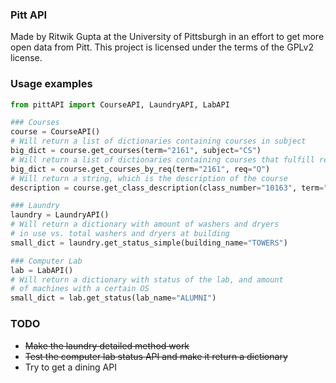 ### Pitt API  

Made by Ritwik Gupta at the University of Pittsburgh in an effort to get more open data from Pitt. 
This project is licensed under the terms of the GPLv2 license.   

### Usage examples  

```python
from pittAPI import CourseAPI, LaundryAPI, LabAPI

### Courses
course = CourseAPI()
# Will return a list of dictionaries containing courses in subject
big_dict = course.get_courses(term="2161", subject="CS")
# Will return a list of dictionaries containing courses that fulfill req
big_dict = course.get_courses_by_req(term="2161", req="Q")
# Will return a string, which is the description of the course
description = course.get_class_description(class_number="10163", term="2161")

### Laundry
laundry = LaundryAPI()
# Will return a dictionary with amount of washers and dryers
# in use vs. total washers and dryers at building
small_dict = laundry.get_status_simple(building_name="TOWERS")

### Computer Lab
lab = LabAPI()
# Will return a dictionary with status of the lab, and amount
# of machines with a certain OS
small_dict = lab.get_status(lab_name="ALUMNI")
```

### TODO  
* ~~Make the laundry detailed method work~~  
* ~~Test the computer lab status API and make it return a dictionary~~  
* Try to get a dining API  
